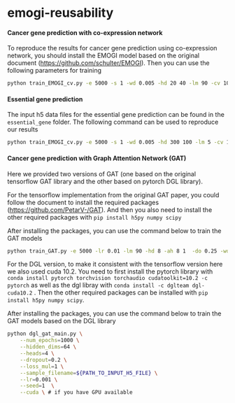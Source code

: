 # emogi-reusability

#### Cancer gene prediction with co-expression network

To reproduce the results for cancer gene prediction using co-expression network, you should install the EMOGI model based on the original document (https://github.com/schulter/EMOGI). Then you can use the following parameters for training

```bash
python train_EMOGI_cv.py -e 5000 -s 1 -wd 0.005 -hd 20 40 -lm 90 -cv 10 -seed ${seed} -d ./co-expression/CPDB_coexp_multiomics.h5
```

#### Essential gene prediction 

The input h5 data files for the essential gene prediction can be found in the `essential_gene` folder. The following command can be used to reproduce our results

```bash
python train_EMOGI_cv.py -e 5000 -s 1 -wd 0.005 -hd 300 100 -lm 5 -cv 10 -seed ${seed} -d ./essential_gene/CPDB_essential_multiomics.h5
```

#### Cancer gene prediction with Graph Attention Network (GAT)

Here we provided two versions of GAT (one based on the original tensorflow GAT library and the other based on pytorch DGL library).

For the tensorflow implementation from the original GAT paper, you could follow the document to install the required packages (https://github.com/PetarV-/GAT). And then you also need to install the other required packages with `pip install h5py numpy scipy`

After installing the packages, you can use the command below to train the GAT models

```bash
python train_GAT.py -e 5000 -lr 0.01 -lm 90 -hd 8 -ah 8 1  -do 0.25 -wd 0.0 -seed 1 -d ${PATH_TO_INPUT_H5_FILE}
```

For the DGL version, to make it consistent with the tensorflow version here we also used cuda 10.2. You need to first install the pytorch library with `conda install pytorch torchvision torchaudio cudatoolkit=10.2 -c pytorch` as well as the dgl libray with `conda install -c dglteam dgl-cuda10.2` . Then the other required packages can be installed with `pip install h5py numpy scipy`.

After installing the packages, you can use the command below to train the GAT models based on the DGL library

```bash
python dgl_gat_main.py \
    --num_epochs=1000 \
    --hidden_dims=64 \
    --heads=4 \
    --dropout=0.2 \
    --loss_mul=1 \
    --sample_filename=${PATH_TO_INPUT_H5_FILE} \
    --lr=0.001 \
    --seed=1  \
    --cuda \ # if you have GPU available
```



